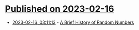 # [Published on 2023-02-16](index.md)

* [2023-02-16, 03:11:13](https://news.ycombinator.com/item?id=34814511) - [A Brief History of Random Numbers](https://sr.ht/~icefox/oorandom/#a-brief-history-of-random-numbers)

